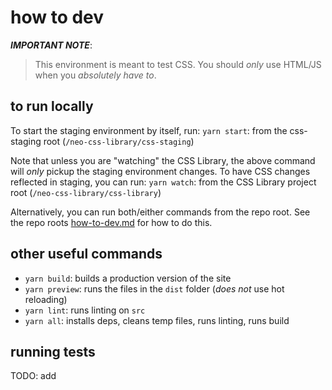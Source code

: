 # how to dev

**_IMPORTANT NOTE_**:

> This environment is meant to test CSS. You should _only_ use HTML/JS when you _absolutely have to_.

## to run locally

To start the staging environment by itself, run:
`yarn start`: from the css-staging root (`/neo-css-library/css-staging`)

Note that unless you are "watching" the CSS Library, the above command will _only_ pickup the staging environment changes. To have CSS changes reflected in staging, you can run:
`yarn watch`: from the CSS Library project root (`/neo-css-library/css-library`)

Alternatively, you can run both/either commands from the repo root. See the repo roots [how-to-dev.md](../../readmes/how-to-dev.md) for how to do this.

## other useful commands

- `yarn build`: builds a production version of the site
- `yarn preview`: runs the files in the `dist` folder (_does not_ use hot reloading)
- `yarn lint`: runs linting on `src`
- `yarn all`: installs deps, cleans temp files, runs linting, runs build

## running tests

TODO: add
